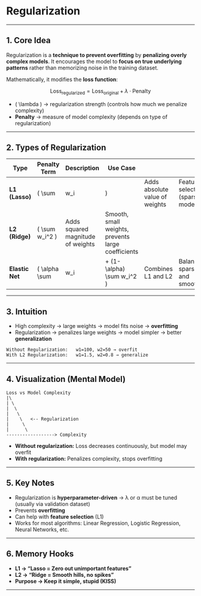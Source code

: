 # **Regularization**

---

## **1. Core Idea**

Regularization is a **technique to prevent overfitting** by **penalizing overly complex models**. It encourages the model to **focus on true underlying patterns** rather than memorizing noise in the training dataset.

Mathematically, it modifies the **loss function**:

$$
\text{Loss}_{\text{regularized}} = \text{Loss}_{\text{original}} + \lambda \cdot \text{Penalty}
$$

* ( \lambda ) → regularization strength (controls how much we penalize complexity)
* **Penalty** → measure of model complexity (depends on type of regularization)

---

## **2. Types of Regularization**

| Type            | Penalty Term   | Description                       | Use Case                                           |                                |                                   |
| --------------- | -------------- | --------------------------------- | -------------------------------------------------- | ------------------------------ | --------------------------------- |
| **L1 (Lasso)**  | \( \sum |w_i| \)        | Adds absolute value of weights     | Feature selection (sparse models)                  |                                |                                   |
| **L2 (Ridge)**  | \( \sum w_i^2 \)        | Adds squared magnitude of weights | Smooth, small weights, prevents large coefficients |                                |                                   |
| **Elastic Net** | \( \alpha \sum |w_i| + (1-\alpha) \sum w_i^2 \) | Combines L1 and L2             | Balances sparsity and smoothness                   |                                |                                   |

---

## **3. Intuition**

* High complexity → large weights → model fits noise → **overfitting**
* Regularization → penalizes large weights → model simpler → better **generalization**

```
Without Regularization:   w1=100, w2=50 → overfit
With L2 Regularization:   w1=1.5, w2=0.8 → generalize
```

---

## **4. Visualization (Mental Model)**

```
Loss vs Model Complexity
|\
| \
|  \
|   \
|    \   <-- Regularization
|     \
|      \
------------------> Complexity
```

* **Without regularization:** Loss decreases continuously, but model may overfit
* **With regularization:** Penalizes complexity, stops overfitting

---

## **5. Key Notes**

* Regularization is **hyperparameter-driven** → λ or α must be tuned (usually via validation dataset)
* Prevents **overfitting**
* Can help with **feature selection** (L1)
* Works for most algorithms: Linear Regression, Logistic Regression, Neural Networks, etc.

---

## **6. Memory Hooks**

* **L1 → “Lasso = Zero out unimportant features”**
* **L2 → “Ridge = Smooth hills, no spikes”**
* **Purpose → Keep it simple, stupid (KISS)**

---

